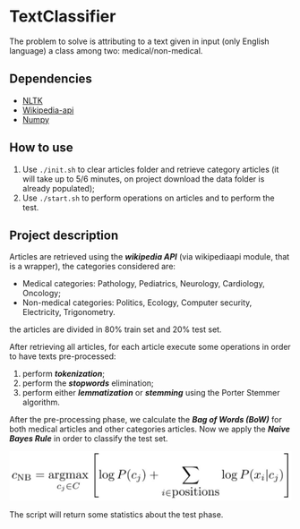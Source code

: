 # TextClassifier
The problem to solve is attributing to a text given in input (only English language) a class among two: medical/non-medical.

## Dependencies
- [NLTK](https://www.nltk.org/)
- [Wikipedia-api](https://pypi.org/project/Wikipedia-API/)
- [Numpy](https://numpy.org)

## How to use
1. Use `./init.sh` to clear articles folder and retrieve category articles (it will take up to 5/6 minutes, on project download the data folder is already populated);
2. Use `./start.sh` to perform operations on articles and to perform the test.

## Project description
Articles are retrieved using the ***wikipedia API*** (via wikipediaapi module, that is a wrapper), the categories considered are:

- Medical categories: Pathology, Pediatrics, Neurology, Cardiology, Oncology;
- Non-medical categories: Politics, Ecology, Computer security, Electricity, Trigonometry.

the articles are divided in 80% train set and 20% test set.

After retrieving all articles, for each article execute some operations in order to have texts pre-processed:
1. perform ***tokenization***;
2. perform the ***stopwords*** elimination; 
3. perform either ***lemmatization*** or ***stemming*** using the Porter Stemmer algorithm.

After the pre-processing phase, we calculate the ***Bag of Words (BoW)*** for both medical articles and other categories articles.
Now we apply the ***Naive Bayes Rule*** in order to classify the test set.

![Naive Bayes Rule](images/naiveBayes.jpg)

The script will return some statistics about the test phase.
